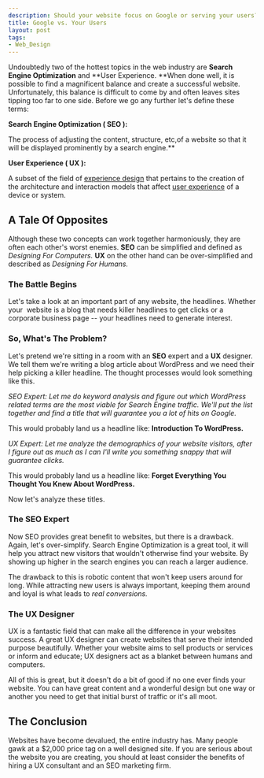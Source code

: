 ```yaml
--- 
description: Should your website focus on Google or serving your users? Let's compare the benifits and cost associated with SEO and UX Design.
title: Google vs. Your Users
layout: post
tags: 
- Web_Design
---
```

Undoubtedly two of the hottest topics in the web industry are **Search Engine Optimization** and **User Experience. **When done well, it is possible to find a magnificent balance and create a successful website. Unfortunately, this balance is difficult to come by and often leaves sites tipping too far to one side. Before we go any further let's define these terms:

**Search Engine Optimization ( SEO ):**

The process of adjusting the content, structure, etc,of a website so that it will be displayed prominently by a search engine.**

**User Experience ( UX ):**

A subset of the field of <a title="Experience design" href="http://en.wikipedia.org/wiki/Experience_design">experience design</a> that pertains to the creation of the architecture and interaction models that affect <a title="User experience" href="http://en.wikipedia.org/wiki/User_experience">user experience</a> of a device or system.

## **A Tale Of Opposites**

Although these two concepts can work together harmoniously, they are often each other's worst enemies. **SEO** can be simplified and defined as *Designing For Computers.* **UX** on the other hand can be over-simplified and described as *Designing For Humans.*

### **The Battle Begins**

Let's take a look at an important part of any website, the headlines. Whether your  website is a blog that needs killer headlines to get clicks or a corporate business page -- your headlines need to generate interest.

### **So, What's The Problem?**

Let's pretend we're sitting in a room with an **SEO** expert and a **UX** designer. We tell them we're writing a blog article about WordPress and we need their help picking a killer headline. The thought processes would look something like this.

*SEO Expert: Let me do keyword analysis and figure out which WordPress related terms are the most viable for Search Engine traffic. We'll put the list together and find a title that will guarantee you a lot of hits on Google.*

This would probably land us a headline like: **Introduction To WordPress.**

*UX Expert: Let me analyze the demographics of your website visitors, after I figure out as much as I can I'll write you something snappy that will guarantee clicks.*

This would probably land us a headline like: **Forget Everything You Thought You Knew About WordPress.**

Now let's analyze these titles.

### **The SEO Expert**

Now SEO provides great benefit to websites, but there is a drawback. Again, let's over-simplify. Search Engine Optimization is a great tool, it will help you attract new visitors that wouldn't otherwise find your website. By showing up higher in the search engines you can reach a larger audience.

The drawback to this is robotic content that won't keep users around for long. While attracting new users is always important, keeping them around and loyal is what leads to *real conversions.*

### **The UX Designer**

UX is a fantastic field that can make all the difference in your websites success. A great UX designer can create websites that serve their intended purpose beautifully. Whether your website aims to sell products or services or inform and educate; UX designers act as a blanket between humans and computers.

All of this is great, but it doesn't do a bit of good if no one ever finds your website. You can have great content and a wonderful design but one way or another you need to get that initial burst of traffic or it's all moot.

## **The Conclusion**

Websites have become devalued, the entire industry has. Many people gawk at a $2,000 price tag on a well designed site. If you are serious about the website you are creating, you should at least consider the benefits of hiring a UX consultant and an SEO marketing firm.